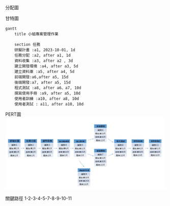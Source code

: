 分配圖

甘特圖

```mermaid
gantt
    title 小組專案管理作業

    section 任務
    研擬計畫 :a1, 2023-10-01, 1d
    任務分配 :a2, after a1, 1d
    資料收集 :a3, after a2 , 3d
    建立開發環境 :a4, after a3, 5d
    建立資料庫 :a5, after a4, 5d
    前端開發:a6,after a5, 15d
    後端開發:a7, after a5, 15d
    程式測試 :a8, after a6、a7, 10d
    撰寫使用手冊 :a9, after a5, 10d
    使用者訓練 :a10, after a8, 10d
    使用者測試 : a11, after a10, 10d
```

PERT圖
![PERT](PERT.jpg)

關鍵路徑
1-2-3-4-5-7-8-9-10-11

